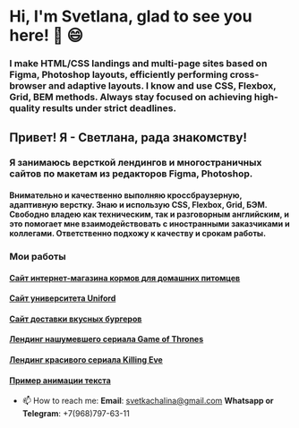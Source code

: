# Hi, I'm Svetlana, glad to see you here! 👋 😄
### I make HTML/CSS landings and multi-page sites based on Figma, Photoshop layouts, efficiently performing cross-browser and adaptive layouts. I know and use CSS, Flexbox, Grid, BEM methods. Always stay focused on achieving high-quality results under strict deadlines. 
## Привет! Я - Светлана, рада знакомству! 
### Я занимаюсь версткой лендингов и многостраничных сайтов по макетам из редакторов Figma, Photoshop.
#### Внимательно и качественно выполняю кроссбраузерную, адаптивную верстку. Знаю и использую CSS, Flexbox, Grid, БЭМ. Свободно владею как техническим, так и разговорным английским, и это помогает мне взаимодействовать с иностранными заказчиками и коллегами. Ответственно подхожу к качеству и срокам работы.
### Мои работы
 #### [Сайт интернет-магазина кормов для домашних питомцев](https://svetkachalina.github.io/PedieCute/)
 #### [Сайт университета Uniford](https://svetkachalina.github.io/Uniford/)
 #### [Сайт доставки вкусных бургеров](https://svetkachalina.github.io/Module01-Burger/menu.html) 
 #### [Лендинг нашумевшего сериала Game of Thrones ](https://svetkachalina.github.io/Game-Of-Thrones/)
 #### [Лендинг красивого сериала Killing Eve](https://svetkachalina.github.io/Killing-Eve/)
 #### [Пример анимации текста](svetkachalina.github.io/keep-coding/)
 
- 📫 How to reach me: **Email**: svetkachalina@gmail.com  **Whatsapp or Telegram**: +7(968)797-63-11




<!--
**Svetkachalina/Svetkachalina** is a ✨ _special_ ✨ repository because its `README.md` (this file) appears on your GitHub profile.

Here are some ideas to get you started:

- 🔭 I’m currently working on ...
- 🌱 I’m currently learning ...
- 👯 I’m looking to collaborate on ...
- 🤔 I’m looking for help with ...
- 💬 Ask me about ...
- 📫 How to reach me: ...
- 😄 Pronouns: ...
- ⚡ Fun fact: ...
-->
